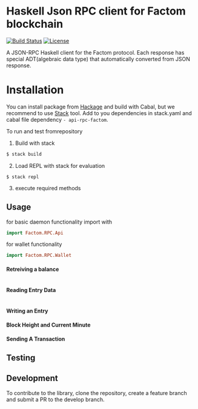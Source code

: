 # Haskell Json RPC client for Factom blockchain

[![Build Status](https://travis-ci.com/kompendium-llc/api-rpc-factom.svg?branch=master)](https://travis-ci.com/kompendium-llc/api-rpc-factom)
[![License](https://img.shields.io/badge/license-MIT-blue.svg)](https://github.com/kompendium-llc/api-rpc-factom/blob/master/LICENSE)

A JSON-RPC Haskell client for the Factom protocol. Each response has special ADT(algebraic data type) that automatically converted from JSON response.

# Installation

You can install package from [Hackage](https://hackage.haskell.org/package/api-rpc-factom) and build with Cabal, but we recommend to use [Stack](https://haskellstack.org) tool. Add to you dependencies in stack.yaml and cabal file dependency `- api-rpc-factom`.

To run and test fromrepository

1. Build with stack
```bash
$ stack build
```

2. Load REPL with stack for evaluation
```
$ stack repl
```

3. execute required methods

## Usage

for basic daemon functionality import with

```haskell
import Factom.RPC.Api
```

for wallet functionality


```haskell
import Factom.RPC.Wallet
```

#### Retreiving a balance

```

```

#### Reading Entry Data
```
```
#### Writing an Entry

#### Block Height and Current Minute

#### Sending A Transaction

## Testing

## Development

To contribute to the library, clone the repository, create a feature branch and submit a PR to the develop branch.
